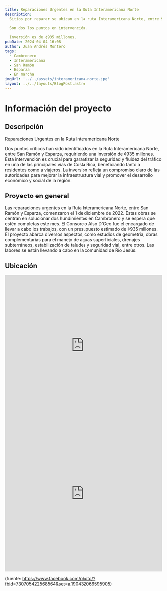 ```yaml
---
title: Reparaciones Urgentes en la Ruta Interamericana Norte
description: 
  Sitios por reparar se ubican en la ruta Interamericana Norte, entre San Ramón y Esparza.
  
  Son dos los puntos en intervención.

  Inversión es de ¢935 millones.
pubDate: 2024-04-04 16:08
author: Juan Andrés Montero 
tags:
  - Cambronero
  - Interamericana
  - San Ramón
  - Esparza
  - En marcha
imgUrl: '../../assets/interamericana-norte.jpg'
layout: ../../layouts/BlogPost.astro
---
```


# Información del proyecto
## Descripción

Reparaciones Urgentes en la Ruta Interamericana Norte

Dos puntos críticos han sido identificados en la Ruta Interamericana Norte, entre San Ramón y Esparza, requiriendo una inversión de ¢935 millones. Esta intervención es crucial para garantizar la seguridad y fluidez del tráfico en una de las principales vías de Costa Rica, beneficiando tanto a residentes como a viajeros. La inversión refleja un compromiso claro de las autoridades para mejorar la infraestructura vial y promover el desarrollo económico y social de la región.

## Proyecto en general 

Las reparaciones urgentes en la Ruta Interamericana Norte, entre San Ramón y Esparza, comenzaron el 1 de diciembre de 2022. Estas obras se centran en solucionar dos hundimientos en Cambronero y se espera que estén completas este mes. El Consorcio Also D'Geo fue el encargado de llevar a cabo los trabajos, con un presupuesto estimado de ¢935 millones. El proyecto abarca diversos aspectos, como estudios de geometría, obras complementarias para el manejo de aguas superficiales, drenajes subterráneos, estabilización de taludes y seguridad vial, entre otros. Las labores se están llevando a cabo en la comunidad de Río Jesús.

## Ubicación
<iframe src="https://www.google.com/maps/embed?pb=!1m28!1m12!1m3!1d76691.65284868682!2d-84.60931739064151!3d10.040942124871398!2m3!1f0!2f0!3f0!3m2!1i1024!2i768!4f13.1!4m13!3e6!4m5!1s0x8fa036e05f9e6025%3A0xa29124e569265597!2sPuntarenas%20Province%2C%20Esparza!3m2!1d9.9906919!2d-84.667374!4m5!1s0x8fa044e377d3afdb%3A0x25fec024d645683a!2sAlajuela%20Province%2C%20San%20Ramon!3m2!1d10.091028399999999!2d-84.4703933!5e1!3m2!1sen!2scr!4v1712270728755!5m2!1sen!2scr" width="100%" height="450" style="border:0;" allowfullscreen="" loading="lazy" referrerpolicy="no-referrer-when-downgrade"></iframe>

<iframe src="https://widgets.commoninja.com/iframe/a3b65110-9f7d-46b8-b3f6-7ad4c97dd2e7" width="100%" height="500px" frameborder="0" scrolling="no"></iframe>

(fuente: https://www.facebook.com/photo/?fbid=730705422568564&set=a.190432066595905)